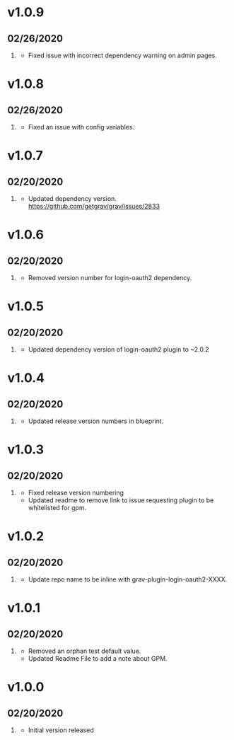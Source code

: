 # v1.0.9
## 02/26/2020

1. [](#bug)
    * Fixed issue with incorrect dependency warning on admin pages.  


# v1.0.8
## 02/26/2020

1. [](#bug)
    * Fixed an issue with config variables.  


# v1.0.7
## 02/20/2020

1. [](#maintenance)
    * Updated dependency version. https://github.com/getgrav/grav/issues/2833  

# v1.0.6
## 02/20/2020

1. [](#maintenance)
    * Removed version number for login-oauth2 dependency.  


# v1.0.5
## 02/20/2020

1. [](#maintenance)
    * Updated dependency version of login-oauth2 plugin to ~2.0.2 

# v1.0.4
## 02/20/2020

1. [](#maintenance)
    * Updated release version numbers in blueprint. 

# v1.0.3
## 02/20/2020

1. [](#maintenance)
    * Fixed release version numbering
    * Updated readme to remove link to issue requesting plugin to be whitelisted for gpm.

# v1.0.2
## 02/20/2020

1. [](#maintenance)
    * Update repo name to be inline with grav-plugin-login-oauth2-XXXX.

# v1.0.1
## 02/20/2020

1. [](#maintenance)
    * Removed an orphan test default value. 
    * Updated Readme File to add a note about GPM.  

# v1.0.0
## 02/20/2020

1. [](#new)
    * Initial version released
